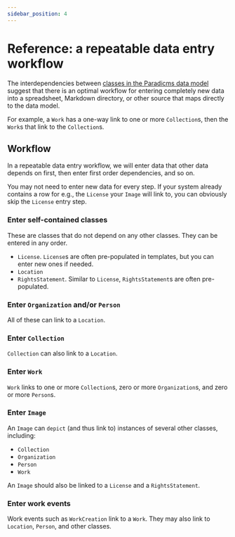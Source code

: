 ```yaml
---
sidebar_position: 4
---
```


# Reference: a repeatable data entry workflow

The interdependencies between [classes in the Paradicms data model](./data-model.mdx) suggest that there is an optimal workflow for entering completely new data into a spreadsheet, Markdown directory, or other source that maps directly to the data model.

For example, a `Work` has a one-way link to one or more `Collection`s, then the `Work`s that link to the `Collection`s.

## Workflow

In a repeatable data entry workflow, we will enter data that other data depends on first, then enter first order dependencies, and so on.

You may not need to enter new data for every step. If your system already contains a row for e.g., the `License` your `Image` will link to, you can obviously skip the `License` entry step.

### Enter self-contained classes

These are classes that do not depend on any other classes. They can be entered in any order.

* `License`. `License`s are often pre-populated in templates, but you can enter new ones if needed.
* `Location`
* `RightsStatement`. Similar to `License`, `RightsStatement`s are often pre-populated.

### Enter `Organization` and/or `Person`

All of these can link to a `Location`.

### Enter `Collection`

`Collection` can also link to a `Location`.

### Enter `Work`

`Work` links to one or more `Collection`s, zero or more `Organization`s, and zero or more `Person`s.

### Enter `Image`

An `Image` can `depict` (and thus link to) instances of several other classes, including:

* `Collection`
* `Organization`
* `Person`
* `Work`

An `Image` should also be linked to a `License` and a `RightsStatement`.

### Enter work events

Work events such as `WorkCreation` link to a `Work`. They may also link to `Location`, `Person`, and other classes. 